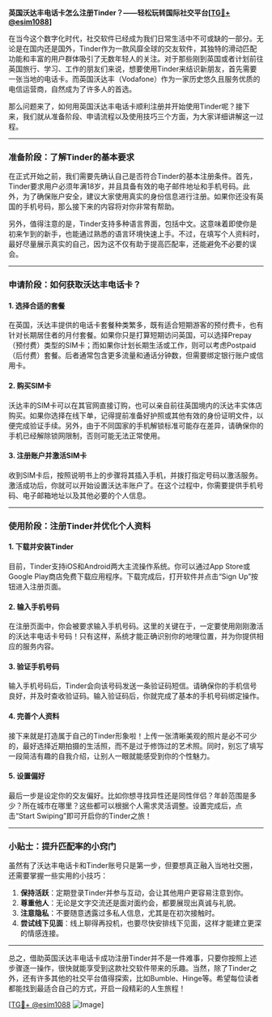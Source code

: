 **英国沃达丰电话卡怎么注册Tinder？——轻松玩转国际社交平台[[TG💪+ @esim1088](https://t.me/s/esim1088)]**

在当今这个数字化时代，社交软件已经成为我们日常生活中不可或缺的一部分。无论是在国内还是国外，Tinder作为一款风靡全球的交友软件，其独特的滑动匹配功能和丰富的用户群体吸引了无数年轻人的关注。对于那些刚到英国或者计划前往英国旅行、学习、工作的朋友们来说，想要使用Tinder来结识新朋友，首先需要一张当地的电话卡。而英国沃达丰（Vodafone）作为一家历史悠久且服务优质的电信运营商，自然成为了许多人的首选。

那么问题来了，如何用英国沃达丰电话卡顺利注册并开始使用Tinder呢？接下来，我们就从准备阶段、申请流程以及使用技巧三个方面，为大家详细讲解这一过程。

---

### 准备阶段：了解Tinder的基本要求

在正式开始之前，我们需要先确认自己是否符合Tinder的基本注册条件。首先，Tinder要求用户必须年满18岁，并且具备有效的电子邮件地址和手机号码。此外，为了确保账户安全，建议大家使用真实的身份信息进行注册。如果你还没有英国的手机号码，那么接下来的内容将对你非常有帮助。

另外，值得注意的是，Tinder支持多种语言界面，包括中文。这意味着即使你是初来乍到的新手，也能通过熟悉的语言环境快速上手。不过，在填写个人资料时，最好尽量展示真实的自己，因为这不仅有助于提高匹配率，还能避免不必要的误会。

---

### 申请阶段：如何获取沃达丰电话卡？

#### 1. 选择合适的套餐
在英国，沃达丰提供的电话卡套餐种类繁多，既有适合短期游客的预付费卡，也有针对长期居住者的月付套餐。如果你只是打算短期访问英国，可以选择Prepay（预付费）类型的SIM卡；而如果你计划长期生活或工作，则可以考虑Postpaid（后付费）套餐。后者通常包含更多流量和通话分钟数，但需要绑定银行账户或信用卡。

#### 2. 购买SIM卡
沃达丰的SIM卡可以在其官网直接订购，也可以亲自前往英国境内的沃达丰实体店购买。如果你选择在线下单，记得提前准备好护照或其他有效的身份证明文件，以便完成验证手续。另外，由于不同国家的手机解锁标准可能存在差异，请确保你的手机已经解除锁网限制，否则可能无法正常使用。

#### 3. 注册账户并激活SIM卡
收到SIM卡后，按照说明书上的步骤将其插入手机，并拨打指定号码以激活服务。激活成功后，你就可以开始设置沃达丰账户了。在这个过程中，你需要提供手机号码、电子邮箱地址以及其他必要的个人信息。

---

### 使用阶段：注册Tinder并优化个人资料

#### 1. 下载并安装Tinder
目前，Tinder支持iOS和Android两大主流操作系统。你可以通过App Store或Google Play商店免费下载应用程序。下载完成后，打开软件并点击“Sign Up”按钮进入注册页面。

#### 2. 输入手机号码
在注册页面中，你会被要求输入手机号码。这里的关键在于，一定要使用刚刚激活的沃达丰电话卡号码！只有这样，系统才能正确识别你的地理位置，并为你提供相应的服务内容。

#### 3. 验证手机号码
输入手机号码后，Tinder会向该号码发送一条验证码短信。请确保你的手机信号良好，并及时查收验证码。输入验证码后，你就完成了基本的手机号码绑定操作。

#### 4. 完善个人资料
接下来就是打造属于自己的Tinder形象啦！上传一张清晰美观的照片是必不可少的，最好选择近期拍摄的生活照，而不是过于修饰过的艺术照。同时，别忘了填写一段简洁有趣的自我介绍，让别人一眼就能感受到你的个性魅力。

#### 5. 设置偏好
最后一步是设定你的交友偏好。比如你想寻找异性还是同性伴侣？年龄范围是多少？所在城市在哪里？这些都可以根据个人需求灵活调整。设置完成后，点击“Start Swiping”即可开启你的Tinder之旅！

---

### 小贴士：提升匹配率的小窍门

虽然有了沃达丰电话卡和Tinder账号只是第一步，但要想真正融入当地社交圈，还需要掌握一些实用的小技巧：

1. **保持活跃**：定期登录Tinder并参与互动，会让其他用户更容易注意到你。
2. **尊重他人**：无论是文字交流还是面对面约会，都要展现出真诚与礼貌。
3. **注意隐私**：不要随意透露过多私人信息，尤其是在初次接触时。
4. **尝试线下见面**：线上聊得再投机，也要尽快安排线下见面，这样才能建立更深的情感连接。

---

总之，借助英国沃达丰电话卡成功注册Tinder并不是一件难事，只要你按照上述步骤逐一操作，很快就能享受到这款社交软件带来的乐趣。当然，除了Tinder之外，还有许多其他的社交平台值得探索，比如Bumble、Hinge等。希望每位读者都能找到最适合自己的方式，开启一段精彩的人生旅程！

[[TG💪+ @esim1088](https://t.me/s/esim1088) ![Image](https://i.postimg.cc/4NQfJmqS/Snipaste-2025-05-13-00-14-12.png)]